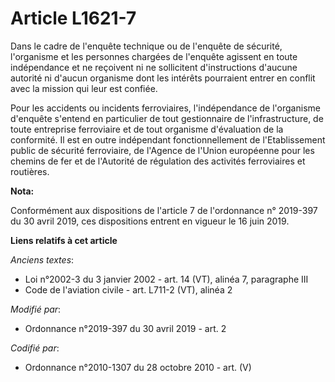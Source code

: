 # Article L1621-7

Dans le cadre de l'enquête technique ou de l'enquête de sécurité, l'organisme et les personnes chargées de l'enquête agissent
en toute indépendance et ne reçoivent ni ne sollicitent d'instructions d'aucune autorité ni d'aucun organisme dont les
intérêts pourraient entrer en conflit avec la mission qui leur est confiée.

Pour les accidents ou incidents ferroviaires, l'indépendance de l'organisme d'enquête s'entend en particulier de tout
gestionnaire de l'infrastructure, de toute entreprise ferroviaire et de tout organisme d'évaluation de la conformité. Il est
en outre indépendant fonctionnellement de l'Etablissement public de sécurité ferroviaire, de l'Agence de l'Union européenne
pour les chemins de fer et de l'Autorité de régulation des activités ferroviaires et routières.

**Nota:**

Conformément aux dispositions de l'article 7 de l'ordonnance n° 2019-397 du 30 avril 2019, ces dispositions entrent en
vigueur le 16 juin 2019.

**Liens relatifs à cet article**

_Anciens textes_:

  - Loi n°2002-3 du 3 janvier 2002 - art. 14 (VT), alinéa 7, paragraphe III
  - Code de l'aviation civile - art. L711-2 (VT), alinéa 2

_Modifié par_:

  - Ordonnance n°2019-397 du 30 avril 2019 - art. 2

_Codifié par_:

  - Ordonnance n°2010-1307 du 28 octobre 2010 - art. (V)
